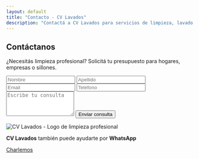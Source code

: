 ```yaml
---
layout: default
title: "Contacto - CV Lavados"
description: "Contactá a CV Lavados para servicios de limpieza, lavado de sillones y finales de obra. Solicitá tu presupuesto hoy."
---
```


<section class="contact contact--section fade-in-up" aria-label="Contact Form and WhatsApp Support">
  <div class="contact__container">
    <h1 class="contact__title">Contáctanos</h1>
    <p class="contact__subtitle">¿Necesitás limpieza profesional? Solicitá tu presupuesto para hogares, empresas o sillones.</p>
    <div class="contact__content">
      <form class="contact__form" action="https://formspree.io/f/xjkwpojd" method="POST">
        <div class="contact__form-row">
          <input type="text" name="nombre" placeholder="Nombre" required aria-required="true" class="contact__input" />
          <input type="text" name="apellido" placeholder="Apellido" required aria-required="true" class="contact__input" />
        </div>
        <input type="email" name="email" placeholder="Email" required aria-required="true" class="contact__input" />
        <input type="tel" name="telefono" placeholder="Teléfono" required aria-required="true" class="contact__input" />
        <textarea name="consulta" placeholder="Escribe tu consulta" required aria-required="true" class="contact__input contact__input--textarea" rows="4"></textarea>
        <button type="submit" class="contact__submit-btn">Enviar consulta</button>
      </form>
      <div class="contact__whatsapp">
        <img src="{{ site.baseurl }}/assets/images/logo.png" alt="CV Lavados - Logo de limpieza profesional" class="contact__whatsapp-logo" />
        <p class="contact__whatsapp-text"><b>CV Lavados</b> también puede ayudarte por <b>WhatsApp</b></p>
        <a href="https://wa.me/5491136250796" target="_blank" rel="noopener noreferrer" class="contact__whatsapp-btn" aria-label="Chat con nosotros en WhatsApp"><i class="fab fa-whatsapp"></i> Charlemos</a>
      </div>
    </div>
  </div>
</section>
